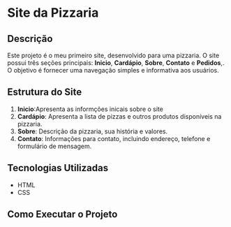 # Site da Pizzaria

## Descrição

Este projeto é o meu primeiro site, desenvolvido para uma pizzaria. O site possui três seções principais: **Inicio**, **Cardápio**, **Sobre**, **Contato** e **Pedidos**,. O objetivo é fornecer uma navegação simples e informativa aos usuários.

## Estrutura do Site
1. **Inicio**:Apresenta as informções inicais sobre o site 
2. **Cardápio**: Apresenta a lista de pizzas e outros produtos disponíveis na pizzaria.
4. **Sobre**: Descrição da pizzaria, sua história e valores.
5. **Contato**: Informações para contato, incluindo endereço, telefone e formulário de mensagem.

## Tecnologias Utilizadas

- HTML
- CSS

## Como Executar o Projeto
